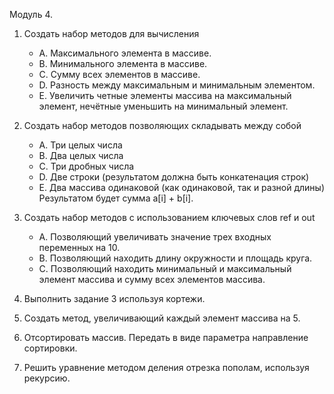 Модуль 4. 
1. Создать набор методов для вычисления 

	* A. Максимального элемента в массиве. 
    * B. Минимального элемента в массиве. 
    * C. Сумму всех элементов в массиве.
    * D. Разность между максимальным и минимальным элементом. 
    * E. Увеличить четные элементы массива на максимальный элемент, нечётные уменьшить на минимальный элемент. 

2. Создать набор методов позволяющих складывать между собой
    * A. Три целых числа 
    * B. Два целых числа
    * C. Три дробных числа
    * D.  Две строки (результатом должна быть конкатенация строк)  
    * E. Два массива одинаковой (как одинаковой, так и разной длины) Результатом будет сумма a[i] + b[i].

3. Создать набор методов с использованием ключевых слов ref и out
    * A. Позволяющий увеличивать значение трех входных переменных на 10.
    * B. Позволяющий находить длину окружности и площадь круга.
    * C. Позволяющий находить минимальный и максимальный элемент массива и сумму всех элементов массива.

4. Выполнить задание 3 используя кортежи. 

5. Создать метод, увеличивающий каждый элемент массива на 5.

6. Отсортировать массив.  Передать в виде параметра направление сортировки.

7. Решить уравнение методом деления отрезка пополам, используя рекурсию.

